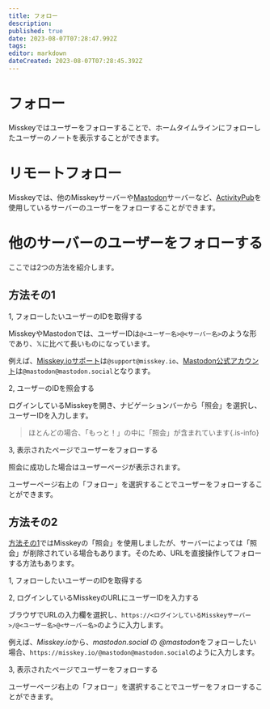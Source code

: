```yaml
---
title: フォロー
description: 
published: true
date: 2023-08-07T07:28:47.992Z
tags: 
editor: markdown
dateCreated: 2023-08-07T07:28:45.392Z
---
```


# フォロー

Misskeyではユーザーをフォローすることで、ホームタイムラインにフォローしたユーザーのノートを表示することができます。

# リモートフォロー

Misskeyでは、他のMisskeyサーバーや[Mastodon](../software/mastodon)サーバーなど、[ActivityPub](../software/activitypub)を使用しているサーバーのユーザーをフォローすることができます。

# 他のサーバーのユーザーをフォローする

ここでは2つの方法を紹介します。

## 方法その1

1, フォローしたいユーザーのIDを取得する

MisskeyやMastodonでは、ユーザーIDは`@<ユーザー名>@<サーバー名>`のような形であり、𝕏に比べて長いものになっています。

例えば、[Misskey.ioサポート](https://misskey.io/@support)は`@support@misskey.io`、[Mastodon公式アカウント](https://mastodon.social/@mastodon)は`@mastodon@mastodon.social`となります。

2, ユーザーのIDを照会する

ログインしているMisskeyを開き、ナビゲーションバーから「照会」を選択し、ユーザーIDを入力します。
> ほとんどの場合、「もっと！」の中に「照会」が含まれています{.is-info}

3, 表示されたページでユーザーをフォローする

照会に成功した場合はユーザーページが表示されます。

ユーザーページ右上の「フォロー」を選択することでユーザーをフォローすることができます。

## 方法その2

[方法その1](#方法その1)ではMisskeyの「照会」を使用しましたが、サーバーによっては「照会」が削除されている場合もあります。そのため、URLを直接操作してフォローする方法もあります。

1, フォローしたいユーザーのIDを取得する

2, ログインしているMisskeyのURLにユーザーIDを入力する

ブラウザでURLの入力欄を選択し、`https://<ログインしているMisskeyサーバー>/@<ユーザー名>@<サーバー名>`のように入力します。

例えば、*Misskey.io*から、*mastodon.social* の *@mastodon*をフォローしたい場合、`https://misskey.io/@mastodon@mastodon.social`のように入力します。

3, 表示されたページでユーザーをフォローする

ユーザーページ右上の「フォロー」を選択することでユーザーをフォローすることができます。